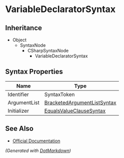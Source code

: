 # VariableDeclaratorSyntax

## Inheritance

* Object
  * SyntaxNode
    * CSharpSyntaxNode
      * VariableDeclaratorSyntax

## Syntax Properties

| Name         | Type                                                          |
| ------------ | ------------------------------------------------------------- |
| Identifier   | SyntaxToken                                                   |
| ArgumentList | [BracketedArgumentListSyntax](BracketedArgumentListSyntax.md) |
| Initializer  | [EqualsValueClauseSyntax](EqualsValueClauseSyntax.md)         |

## See Also

* [Official Documentation](https://docs.microsoft.com/en-us/dotnet/api/microsoft.codeanalysis.csharp.syntax.variabledeclaratorsyntax)


*\(Generated with [DotMarkdown](http://github.com/JosefPihrt/DotMarkdown)\)*